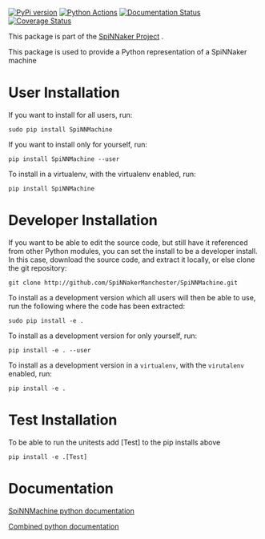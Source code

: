 [![PyPi version](https://img.shields.io/pypi/v/SpiNNMachine.svg?style=flat)](https://pypi.org/project/SpiNNMachine/)
[![Python Actions](https://github.com/SpiNNakerManchester/SpiNNMachine/actions/workflows/python_actions.yml/badge.svg)](https://github.com/SpiNNakerManchester/SpiNNMachine/actions/workflows/python_actions.yml)
[![Documentation Status](https://readthedocs.org/projects/spinnmachine/badge/?version=7.4.1)](https://spinnmachine.readthedocs.io/en/7.4.1)
[![Coverage Status](https://coveralls.io/repos/github/SpiNNakerManchester/SpiNNMachine/badge.svg?branch=master)](https://coveralls.io/github/SpiNNakerManchester/SpiNNMachine?branch=master)

This package is part of the [SpiNNaker Project](http://apt.cs.manchester.ac.uk/projects/SpiNNaker/) .

This package is used to provide a Python representation of a SpiNNaker machine

User Installation
=================
If you want to install for all users, run:

    sudo pip install SpiNNMachine

If you want to install only for yourself, run:

    pip install SpiNNMachine --user

To install in a virtualenv, with the virtualenv enabled, run:

    pip install SpiNNMachine

Developer Installation
======================
If you want to be able to edit the source code, but still have it referenced
from other Python modules, you can set the install to be a developer install.
In this case, download the source code, and extract it locally, or else clone
the git repository:

    git clone http://github.com/SpiNNakerManchester/SpiNNMachine.git

To install as a development version which all users will then be able to use,
run the following where the code has been extracted:

    sudo pip install -e .

To install as a development version for only yourself, run:

    pip install -e . --user

To install as a development version in a `virtualenv`, with the `virutalenv`
enabled, run:

    pip install -e .

Test Installation
=================
To be able to run the unitests add [Test] to the pip installs above

    pip install -e .[Test]

Documentation
=============
[SpiNNMachine python documentation](http://spinnmachine.readthedocs.io/en/7.4.1)

[Combined python documentation](http://spinnakermanchester.readthedocs.io/en/7.4.1)
